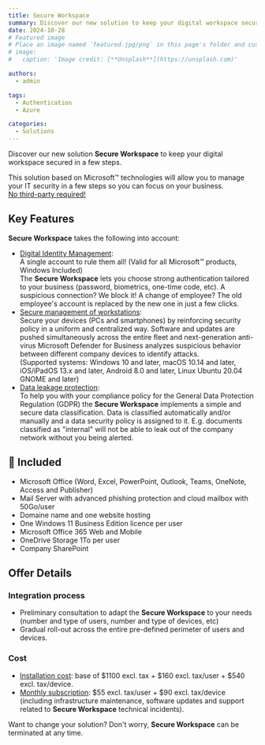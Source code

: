 ```yaml
---
title: Secure Workspace
summary: Discover our new solution to keep your digital workspace secured in a few steps
date: 2024-10-28
# Featured image
# Place an image named `featured.jpg/png` in this page's folder and customize its options here.
# image:
#   caption: 'Image credit: [**Unsplash**](https://unsplash.com)'

authors:
  - admin

tags:
  - Authentication
  - Azure

categories:
  - Solutions
---
```


Discover our new solution **Secure Workspace** to keep your digital workspace secured in a few steps.

This solution based on Microsoft™ technologies will allow you to manage your IT security in a few steps so you can focus on your business.\
<ins>No third-party required!</ins>

## Key Features
**Secure Workspace** takes the following into account:
- <ins>Digital Identity Management</ins>:\
A single account to rule them all! (Valid for all Microsoft™ products, Windows Included)\
The **Secure Workspace** lets you choose strong authentication tailored to your business (password, biometrics, one-time code, etc). A suspicious connection? We block it! A change of employee? The old employee's account is replaced by the new one in just a few clicks.
- <ins>Secure management of workstations</ins>:\
Secure your devices (PCs and smartphones) by reinforcing security policy in a uniform and centralized way. Software and updates are pushed simultaneously across the entire fleet and next-generation anti-virus Microsoft Defender for Business analyzes suspicious behavior between different company devices to identify attacks.\
(Supported systems: Windows 10 and later, macOS 10.14 and later, iOS/iPadOS 13.x and later, Android 8.0 and later, Linux Ubuntu 20.04 GNOME and later)
- <ins>Data leakage protection</ins>:\
To help you with your compliance policy for the General Data Protection Regulation (GDPR) the **Secure Workspace** implements a simple and secure data classification. Data is classified automatically and/or manually and a data security policy is assigned to it. E.g. documents classified as "internal" will not be able to leak out of the company network without you being alerted.

## 🎁 Included
- Microsoft Office (Word, Excel, PowerPoint, Outlook, Teams, OneNote, Access and Publisher)
- Mail Server with advanced phishing protection and cloud mailbox with 50Go/user
- Domaine name and one website hosting
- One Windows 11 Business Edition licence per user
- Microsoft Office 365 Web and Mobile
- OneDrive Storage 1To per user
- Company SharePoint

## Offer Details
### Integration process
- Preliminary consultation to adapt the **Secure Workspace** to your needs (number and type of users, number and type of devices, etc)
- Gradual roll-out across the entire pre-defined perimeter of users and devices.

### Cost
- <ins>Installation cost</ins>: base of $1100 excl. tax + $160 excl. tax/user + $540 excl. tax/device.
- <ins>Monthly subscription</ins>: $55 excl. tax/user + $90 excl. tax/device (including infrastructure maintenance, software updates and support related to **Secure Workspace** technical incidents).

Want to change your solution? Don't worry, **Secure Workspace** can be terminated at any time.